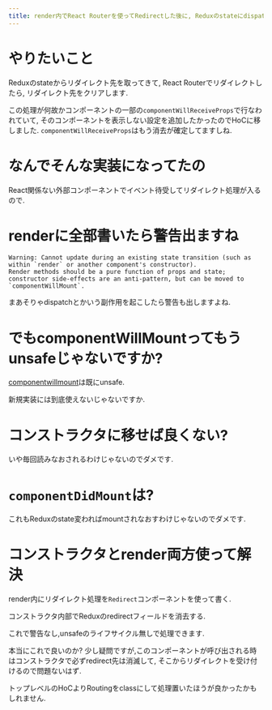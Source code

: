```yaml
---
title: render内でReact Routerを使ってRedirectした後に, Reduxのstateにdispatchしたら, 警告が発生する問題をコンストラクタとrenderを併用して解決
---
```


# やりたいこと

Reduxのstateからリダイレクト先を取ってきて,
React Routerでリダイレクトしたら,
リダイレクト先をクリアします.

この処理が何故かコンポーネントの一部の`componentWillReceiveProps`で行なわれていて,
そのコンポーネントを表示しない設定を追加したかったのでHoCに移しました.
`componentWillReceiveProps`はもう消去が確定してますしね.

# なんでそんな実装になってたの

React関係ない外部コンポーネントでイベント待受してリダイレクト処理が入るので.

# renderに全部書いたら警告出ますね

~~~
Warning: Cannot update during an existing state transition (such as within `render` or another component's constructor).
Render methods should be a pure function of props and state; constructor side-effects are an anti-pattern, but can be moved to `componentWillMount`.
~~~

まあそりゃdispatchとかいう副作用を起こしたら警告も出しますよね.

# でもcomponentWillMountってもうunsafeじゃないですか?

[componentwillmount](https://reactjs.org/docs/react-component.html#unsafe_componentwillmount)は既にunsafe.

新規実装には到底使えないじゃないですか.

# コンストラクタに移せば良くない?

いや毎回読みなおされるわけじゃないのでダメです.

# `componentDidMount`は?

これもReduxのstate変わればmountされなおすわけじゃないのでダメです.

# コンストラクタとrender両方使って解決

render内にリダイレクト処理を`Redirect`コンポーネントを使って書く.

コンストラクタ内部でReduxのredirectフィールドを消去する.

これで警告なし,unsafeのライフサイクル無しで処理できます.

本当にこれで良いのか?
少し疑問ですが,このコンポーネントが呼び出される時はコンストラクタで必ずredirect先は消滅して,
そこからリダイレクトを受け付けるので問題ないはず.

トップレベルのHoCよりRoutingをclassにして処理置いたほうが良かったかもしれません.
